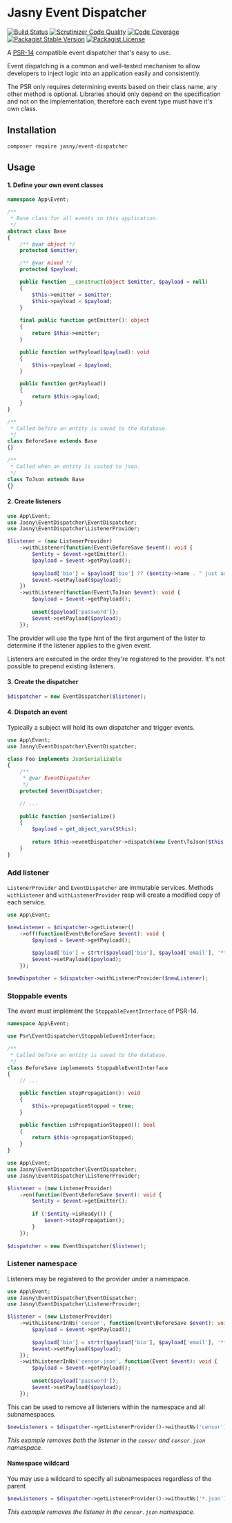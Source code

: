 Jasny Event Dispatcher
===

[![Build Status](https://travis-ci.org/jasny/event-dispatcher.svg?branch=master)](https://travis-ci.org/jasny/event-dispatcher)
[![Scrutinizer Code Quality](https://scrutinizer-ci.com/g/jasny/event-dispatcher/badges/quality-score.png?b=master)](https://scrutinizer-ci.com/g/jasny/event-dispatcher/?branch=master)
[![Code Coverage](https://scrutinizer-ci.com/g/jasny/event-dispatcher/badges/coverage.png?b=master)](https://scrutinizer-ci.com/g/jasny/event-dispatcher/?branch=master)
[![Packagist Stable Version](https://img.shields.io/packagist/v/jasny/event-dispatcher.svg)](https://packagist.org/packages/jasny/event-dispatcher)
[![Packagist License](https://img.shields.io/packagist/l/jasny/event-dispatcher.svg)](https://packagist.org/packages/jasny/event-dispatcher)

A [PSR-14](https://www.php-fig.org/psr/psr-14/) compatible event dispatcher that's easy to use.

Event dispatching is a common and well-tested mechanism to allow developers to inject logic into an application easily
and consistently.

The PSR only requires determining events based on their class name, any other method is optional. Libraries should only
depend on the specification and not on the implementation, therefore each event type must have it's own class.

Installation
---

    composer require jasny/event-dispatcher

Usage
---

#### 1. Define your own event classes

```php
namespace App\Event;

/**
 * Base class for all events in this application.
 */
abstract class Base
{
    /** @var object */
    protected $emitter;

    /** @var mixed */
    protected $payload;

    public function __construct(object $emitter, $payload = null)
    {
        $this->emitter = $emitter;
        $this->payload = $payload;
    }
    
    final public function getEmitter(): object
    {
        return $this->emitter;
    }

    public function setPayload($payload): void
    {
        $this->payload = $payload;
    }

    public function getPayload()
    {
        return $this->payload;
    }
}

/**
 * Called before an entity is saved to the database.
 */
class BeforeSave extends Base
{}

/**
 * Called when an entity is casted to json.
 */
class ToJson extends Base
{} 
```

#### 2. Create listeners

```php
use App\Event;
use Jasny\EventDispatcher\EventDispatcher;
use Jasny\EventDispatcher\ListenerProvider;

$listener = (new ListenerProvider)
    ->withListener(function(Event\BeforeSave $event): void {
        $entity = $event->getEmitter();
        $payload = $event->getPayload();
        
        $payload['bio'] = $payload['bio'] ?? ($entity->name . " just arrived");
        $event->setPayload($payload);
    })
    ->withListener(function(Event\ToJson $event): void {
        $payload = $event->getPayload();
        
        unset($payload['password']);
        $event->setPayload($payload);
    });
```

The provider will use the type hint of the first argument of the lister to determine if the listener applies to the
given event.  

Listeners are executed in the order they're registered to the provider. It's not possible to prepend existing
listeners.

#### 3. Create the dispatcher

```php
$dispatcher = new EventDispatcher($listener);
```

#### 4. Dispatch an event

Typically a subject will hold its own dispatcher and trigger events.

```php
use App\Event;
use Jasny\EventDispatcher\EventDispatcher;

class Foo implements JsonSerializable
{
    /**
     * @var EventDispatcher
     */
    protected $eventDispatcher;

    // ...
    
    public function jsonSerialize()
    {
        $payload = get_object_vars($this);
    
        return $this->eventDispatcher->dispatch(new Event\ToJson($this, $payload));
    }
}
```

### Add listener

`ListenerProvider` and `EventDispatcher` are immutable services. Methods `withListener` and `withListenerProvider` resp
will create a modified copy of each service.

```php
use App\Event;

$newListener = $dispatcher->getListener()
    ->off(function(Event\BeforeSave $event): void {
        $payload = $event->getPayload();
       
        $payload['bio'] = strtr($payload['bio'], $payload['email'], '***@***.***');
        $event->setPayload($payload);
    });

$newDispatcher = $dispatcher->withListenerProvider($newListener);
```

### Stoppable events

The event must implement the `StoppableEventInterface` of PSR-14.

```php
namespace App\Event;

use Psr\EventDispatcher\StoppableEventInterface;

/**
 * Called before an entity is saved to the database.
 */
class BeforeSave implememnts StoppableEventInterface
{
    // ...

    public function stopPropagation(): void
    {
        $this->propagationStopped = true;
    }

    public function isPropagationStopped(): bool
    {
        return $this->propagationStopped;
    }
}
```


```php
use App\Event;
use Jasny\EventDispatcher\EventDispatcher;
use Jasny\EventDispatcher\ListenerProvider;

$listener = (new ListenerProvider)
    ->on(function(Event\BeforeSave $event): void {
        $entity = $event->getEmitter();
        
        if (!$entity->isReady()) {
            $event->stopPropagation();
        }
    });
    
$dispatcher = new EventDispatcher($listener);
```

### Listener namespace

Listeners may be registered to the provider under a namespace.

```php
use App\Event;
use Jasny\EventDispatcher\EventDispatcher;
use Jasny\EventDispatcher\ListenerProvider;

$listener = (new ListenerProvider)
    ->withListenerInNs('censor', function(Event\BeforeSave $event): void {
        $payload = $event->getPayload();
        
        $payload['bio'] = strtr($payload['bio'], $payload['email'], '***@***.***');
        $event->setPayload($payload);
    });
    ->withListenerInNs('censor.json', function(Event $event): void {
        $payload = $event->getPayload();
        
        unset($payload['password']);
        $event->setPayload($payload);
    });
```

This can be used to remove all listeners within the namespace and all subnamespaces.

```php
$newListeners = $dispatcher->getListenerProvider()->withoutNs('censor');
```

_This example removes both the listener in the `censor` and `censor.json` namespace._

#### Namespace wildcard

You may use a wildcard to specify all subnamespaces regardless of the parent 

```php
$newListeners = $dispatcher->getListenerProvider()->withoutNs('*.json');
```

_This example removes the listener in the `censor.json` namespace._
